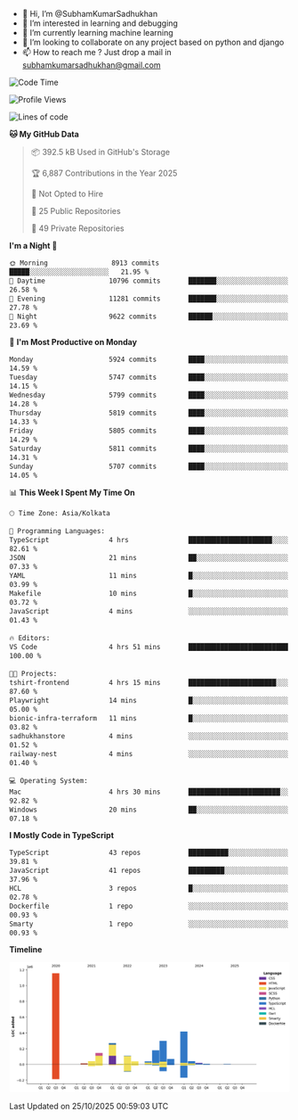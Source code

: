 - 👋 Hi, I’m @SubhamKumarSadhukhan
- 👀 I’m interested in learning and debugging
- 🌱 I’m currently learning machine learning
- 💞️ I’m looking to collaborate on any project based on python and django
- 📫 How to reach me ?
      Just drop a mail in subhamkumarsadhukhan@gmail.com
<!---
SubhamKumarSadhukhan/SubhamKumarSadhukhan is a ✨ special ✨ repository because its `README.md` (this file) appears on your GitHub profile.
You can click the Preview link to take a look at your changes.
--->


<!--START_SECTION:waka-->
![Code Time](http://img.shields.io/badge/Code%20Time-3%2C104%20hrs%2038%20mins-blue)

![Profile Views](http://img.shields.io/badge/Profile%20Views-5-blue)

![Lines of code](https://img.shields.io/badge/From%20Hello%20World%20I%27ve%20Written-2.8%20million%20lines%20of%20code-blue)

**🐱 My GitHub Data** 

> 📦 392.5 kB Used in GitHub's Storage 
 > 
> 🏆 6,887 Contributions in the Year 2025
 > 
> 🚫 Not Opted to Hire
 > 
> 📜 25 Public Repositories 
 > 
> 🔑 49 Private Repositories 
 > 
**I'm a Night 🦉** 

```text
🌞 Morning                8913 commits        █████░░░░░░░░░░░░░░░░░░░░   21.95 % 
🌆 Daytime                10796 commits       ███████░░░░░░░░░░░░░░░░░░   26.58 % 
🌃 Evening                11281 commits       ███████░░░░░░░░░░░░░░░░░░   27.78 % 
🌙 Night                  9622 commits        ██████░░░░░░░░░░░░░░░░░░░   23.69 % 
```
📅 **I'm Most Productive on Monday** 

```text
Monday                   5924 commits        ████░░░░░░░░░░░░░░░░░░░░░   14.59 % 
Tuesday                  5747 commits        ████░░░░░░░░░░░░░░░░░░░░░   14.15 % 
Wednesday                5799 commits        ████░░░░░░░░░░░░░░░░░░░░░   14.28 % 
Thursday                 5819 commits        ████░░░░░░░░░░░░░░░░░░░░░   14.33 % 
Friday                   5805 commits        ████░░░░░░░░░░░░░░░░░░░░░   14.29 % 
Saturday                 5811 commits        ████░░░░░░░░░░░░░░░░░░░░░   14.31 % 
Sunday                   5707 commits        ████░░░░░░░░░░░░░░░░░░░░░   14.05 % 
```


📊 **This Week I Spent My Time On** 

```text
🕑︎ Time Zone: Asia/Kolkata

💬 Programming Languages: 
TypeScript               4 hrs               █████████████████████░░░░   82.61 % 
JSON                     21 mins             ██░░░░░░░░░░░░░░░░░░░░░░░   07.33 % 
YAML                     11 mins             █░░░░░░░░░░░░░░░░░░░░░░░░   03.99 % 
Makefile                 10 mins             █░░░░░░░░░░░░░░░░░░░░░░░░   03.72 % 
JavaScript               4 mins              ░░░░░░░░░░░░░░░░░░░░░░░░░   01.43 % 

🔥 Editors: 
VS Code                  4 hrs 51 mins       █████████████████████████   100.00 % 

🐱‍💻 Projects: 
tshirt-frontend          4 hrs 15 mins       ██████████████████████░░░   87.60 % 
Playwright               14 mins             █░░░░░░░░░░░░░░░░░░░░░░░░   05.00 % 
bionic-infra-terraform   11 mins             █░░░░░░░░░░░░░░░░░░░░░░░░   03.82 % 
sadhukhanstore           4 mins              ░░░░░░░░░░░░░░░░░░░░░░░░░   01.52 % 
railway-nest             4 mins              ░░░░░░░░░░░░░░░░░░░░░░░░░   01.40 % 

💻 Operating System: 
Mac                      4 hrs 30 mins       ███████████████████████░░   92.82 % 
Windows                  20 mins             ██░░░░░░░░░░░░░░░░░░░░░░░   07.18 % 
```

**I Mostly Code in TypeScript** 

```text
TypeScript               43 repos            ██████████░░░░░░░░░░░░░░░   39.81 % 
JavaScript               41 repos            █████████░░░░░░░░░░░░░░░░   37.96 % 
HCL                      3 repos             █░░░░░░░░░░░░░░░░░░░░░░░░   02.78 % 
Dockerfile               1 repo              ░░░░░░░░░░░░░░░░░░░░░░░░░   00.93 % 
Smarty                   1 repo              ░░░░░░░░░░░░░░░░░░░░░░░░░   00.93 % 
```



**Timeline**

![Lines of Code chart](https://raw.githubusercontent.com/SubhamKumarSadhukhan/SubhamKumarSadhukhan/main/assets/bar_graph.png)


 Last Updated on 25/10/2025 00:59:03 UTC
<!--END_SECTION:waka-->
